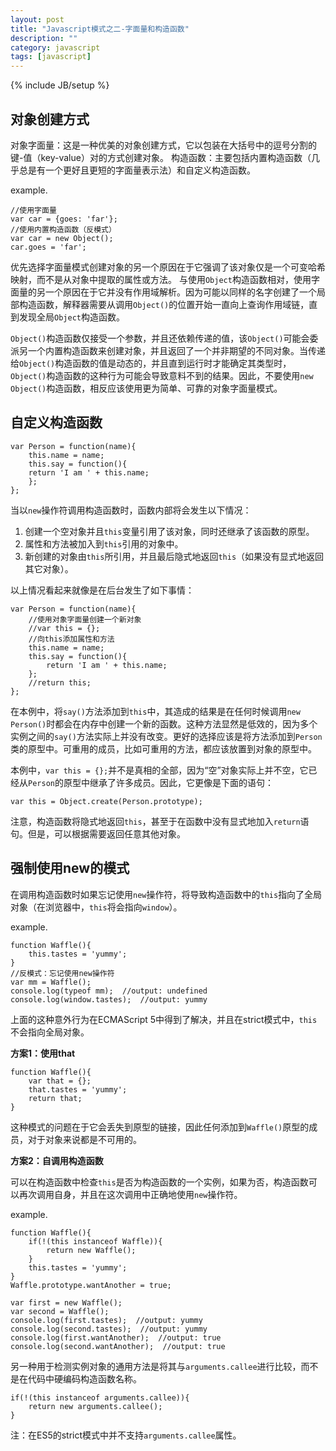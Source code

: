 ```yaml
---
layout: post
title: "Javascript模式之二-字面量和构造函数"
description: ""
category: javascript
tags: [javascript]
---
```

{% include JB/setup %}

对象创建方式
-------------
对象字面量：这是一种优美的对象创建方式，它以包装在大括号中的逗号分割的键-值（key-value）对的方式创建对象。
构造函数：主要包括内置构造函数（几乎总是有一个更好且更短的字面量表示法）和自定义构造函数。

example.

	//使用字面量
	var car = {goes: 'far'};
	//使用内置构造函数（反模式）
	var car = new Object();
	car.goes = 'far';

优先选择字面量模式创建对象的另一个原因在于它强调了该对象仅是一个可变哈希映射，而不是从对象中提取的属性或方法。
与使用`Object`构造函数相对，使用字面量的另一个原因在于它并没有作用域解析。因为可能以同样的名字创建了一个局部构造函数，解释器需要从调用`Object()`的位置开始一直向上查询作用域链，直到发现全局`Object`构造函数。

`Object()`构造函数仅接受一个参数，并且还依赖传递的值，该`Object()`可能会委派另一个内置构造函数来创建对象，并且返回了一个并非期望的不同对象。当传递给`Object()`构造函数的值是动态的，并且直到运行时才能确定其类型时，`Object()`构造函数的这种行为可能会导致意料不到的结果。因此，不要使用`new Object()`构造函数，相反应该使用更为简单、可靠的对象字面量模式。


自定义构造函数
----------------

	var Person = function(name){
		this.name = name;
		this.say = function(){
		return 'I am ' + this.name;
		};
	};

当以`new`操作符调用构造函数时，函数内部将会发生以下情况：
1. 创建一个空对象并且`this`变量引用了该对象，同时还继承了该函数的原型。
2. 属性和方法被加入到`this`引用的对象中。
3. 新创建的对象由`this`所引用，并且最后隐式地返回`this`（如果没有显式地返回其它对象）。

以上情况看起来就像是在后台发生了如下事情：

	var Person = function(name){
		//使用对象字面量创建一个新对象
		//var this = {};
		//向this添加属性和方法
		this.name = name;
		this.say = function(){
			return 'I am ' + this.name;
		};
		//return this;
	};

在本例中，将`say()`方法添加到`this`中，其造成的结果是在任何时候调用`new Person()`时都会在内存中创建一个新的函数。这种方法显然是低效的，因为多个实例之间的`say()`方法实际上并没有改变。更好的选择应该是将方法添加到`Person`类的原型中。可重用的成员，比如可重用的方法，都应该放置到对象的原型中。

本例中，`var this = {};`并不是真相的全部，因为“空”对象实际上并不空，它已经从`Person`的原型中继承了许多成员。因此，它更像是下面的语句：

	var this = Object.create(Person.prototype);

注意，构造函数将隐式地返回`this`，甚至于在函数中没有显式地加入`return`语句。但是，可以根据需要返回任意其他对象。


强制使用new的模式
-------------------
在调用构造函数时如果忘记使用`new`操作符，将导致构造函数中的`this`指向了全局对象（在浏览器中，`this`将会指向`window`）。

example.

	function Waffle(){
		this.tastes = 'yummy';
	}
	//反模式：忘记使用new操作符
	var mm = Waffle();
	console.log(typeof mm);  //output: undefined
	console.log(window.tastes);  //output: yummy

上面的这种意外行为在ECMAScript 5中得到了解决，并且在strict模式中，`this`不会指向全局对象。

**方案1：使用that**

	function Waffle(){
		var that = {};
		that.tastes = 'yummy';
		return that;
	}

这种模式的问题在于它会丢失到原型的链接，因此任何添加到`Waffle()`原型的成员，对于对象来说都是不可用的。

**方案2：自调用构造函数**

可以在构造函数中检查`this`是否为构造函数的一个实例，如果为否，构造函数可以再次调用自身，并且在这次调用中正确地使用`new`操作符。

example.

	function Waffle(){
		if(!(this instanceof Waffle)){
			return new Waffle();
		}
		this.tastes = 'yummy';
	}
	Waffle.prototype.wantAnother = true;

	var first = new Waffle();
	var second = Waffle();
	console.log(first.tastes);  //output: yummy
	console.log(second.tastes);  //output: yummy
	console.log(first.wantAnother);  //output: true
	console.log(second.wantAnother);  //output: true

另一种用于检测实例对象的通用方法是将其与`arguments.callee`进行比较，而不是在代码中硬编码构造函数名称。

	if(!(this instanceof arguments.callee)){
		return new arguments.callee();
	}

注：在ES5的strict模式中并不支持`arguments.callee`属性。
